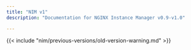 ```yaml
---
title: "NIM v1"
description: "Documentation for NGINX Instance Manager v0.9-v1.0"

---
```


{{< include "nim/previous-versions/old-version-warning.md" >}}
